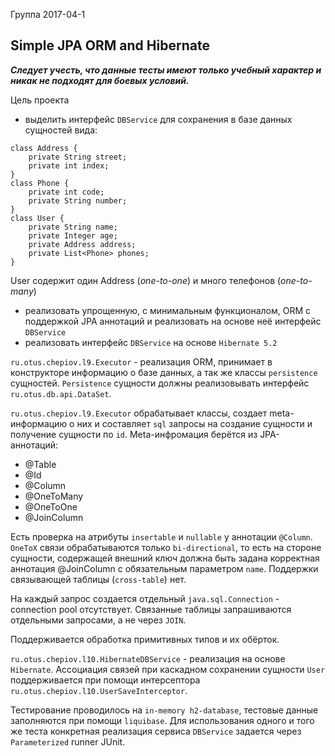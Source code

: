 Группа 2017-04-1

## Simple JPA ORM and Hibernate

_**Следует учесть, что данные тесты имеют только учебный характер
и никак не подходят для боевых условий.**_


Цель проекта
* выделить интерфейс `DBService` для сохранения в базе данных сущностей вида:
```
class Address {
    private String street;
    private int index;
}
class Phone {
    private int code;
    private String number;
}
class User {
    private String name;
    private Integer age;
    private Address address;
    private List<Phone> phones;
}
```
User содержит один Address (_one-to-one_) и много телефонов (_one-to-many_)
* реализовать упрощенную, с минимальным функционалом, ORM с поддержкой JPA аннотаций и реализовать на 
основе неё интерфейс `DBService`
* реализовать интерфейс `DBService` на основе `Hibernate 5.2`

`ru.otus.chepiov.l9.Executor` - реализация ORM, принимает в конструкторе информацию о базе данных,
а так же классы `persistence` сущностей. `Persistence` сущности 
должны реализовывать интерфейс `ru.otus.db.api.DataSet`.
 
`ru.otus.chepiov.l9.Executor` обрабатывает классы, создает meta-информацию о них
и составляет `sql` запросы на создание сущности и получение сущности по `id`. 
Meta-инфромация берётся из JPA-аннотаций:
* @Table
* @Id
* @Column
* @OneToMany
* @OneToOne
* @JoinColumn

Есть проверка на атрибуты `insertable` и `nullable` у аннотации `@Column`. `OneToX` связи обрабатываются только 
`bi-directional`, то есть на стороне сущности, содержащей внешний ключ должна быть задана корректная аннотация @JoinColumn
с обязательным параметром `name`. Поддержки связывающей таблицы (`cross-table`) нет.

На каждый запрос создается отдельный `java.sql.Connection` - connection pool отсутствует.
Связанные таблицы запрашиваются отдельными запросами, а не через `JOIN`.

Поддерживается обработка примитивных типов и их обёрток.

`ru.otus.chepiov.l10.HibernateDBService` - реализация на основе `Hibernate`. Ассоциация связей при каскадном 
сохранении сущности `User` поддерживается при помощи интерсептора `ru.otus.chepiov.l10.UserSaveInterceptor`.

Тестирование проводилось на `in-memory h2-database`, тестовые данные заполняются при помощи `liquibase`.
Для использования одного и того же теста конкретная реализация сервиса `DBService` задается через `Parameterized` 
runner JUnit.
 